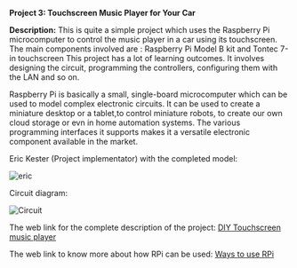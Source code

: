 __Project 3: Touchscreen Music Player for Your Car__

__Description:__
This is quite a simple project which uses the Raspberry Pi microcomputer to control the music player in a car using its touchscreen. The main components involved are :
Raspberry Pi Model B kit and
Tontec 7-in touchscreen
This project has a lot of learning outcomes. It involves designing the circuit, programming the controllers, configuring them with the LAN and so on.

Raspberry Pi is basically a small, single-board microcomputer which can be used to model complex electronic circuits. It can be used to create a miniature desktop or a tablet,to control miniature robots, to create our own cloud storage or evn in home automation systems. The various programming interfaces it supports makes it a versatile electronic component available in the market.

Eric Kester (Project implementator) with the completed model:

![eric](https://hips.hearstapps.com/pop.h-cdn.co/assets/15/19/2048x2640/gallery-1431098565-diy-dash-1.jpg?resize=768:*)

Circuit diagram:

![Circuit](https://hips.hearstapps.com/pop.h-cdn.co/assets/15/19/1024x788/gallery-1431113631-raspberry-pi.jpg?resize=768:*)

The web link for the complete description of the project: [DIY Touchscreen music player](https://www.popularmechanics.com/cars/how-to/a15446/diy-touchscreen-dashboard-raspberry-pi/)

The web link to know more about how RPi can be used: [Ways to use RPi](https://randomnerdtutorials.com/11-clever-uses-for-your-raspberry-pi/)
